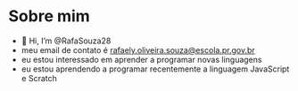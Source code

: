 # Sobre mim
- 👋 Hi, I’m @RafaSouza28
- meu email de contato é rafaely.oliveira.souza@escola.pr.gov.br
- eu estou interessado em aprender a programar novas linguagens
- eu estou aprendendo a programar recentemente a linguagem JavaScript e Scratch

<!---
RafaSouza28/RafaSouza28 is a ✨ special ✨ repository because its `README.md` (this file) appears on your GitHub profile.
You can click the Preview link to take a look at your changes.
--->
